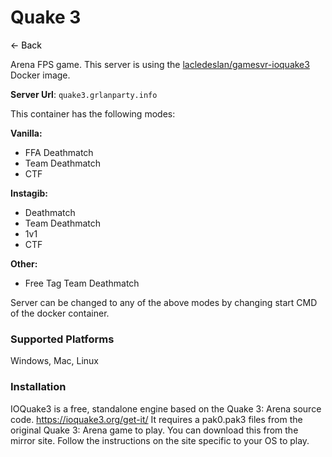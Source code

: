 # Quake 3
<a href="javascript:history.back()" style="text-decoration: none; color: black;">&#8592; Back</a>


Arena FPS game. This server is using the [lacledeslan/gamesvr-ioquake3](https://github.com/LacledesLAN/gamesvr-ioquake3) Docker image.

**Server Url**: `quake3.grlanparty.info`

This container has the following modes:

**Vanilla:**
- FFA Deathmatch
- Team Deathmatch
- CTF

**Instagib:**
- Deathmatch
- Team Deathmatch
- 1v1
- CTF

**Other:**
- Free Tag Team Deathmatch

Server can be changed to any of the above modes by changing start CMD of the docker container. 

### Supported Platforms
Windows, Mac, Linux

### Installation
IOQuake3 is a free, standalone engine based on the Quake 3: Arena source code. 
https://ioquake3.org/get-it/
It requires a pak0.pak3 files from the original Quake 3: Arena game to play. You can download this from the mirror site.
Follow the instructions on the site specific to your OS to play.
